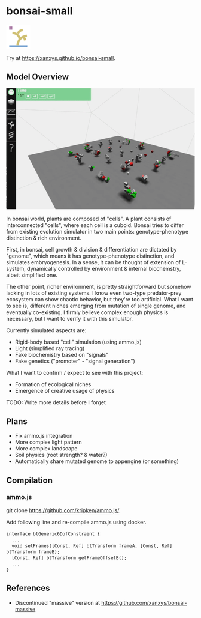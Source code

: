 # bonsai-small
![logo](/favicon.png)

Try at https://xanxys.github.io/bonsai-small.

## Model Overview
![Screenvideo](/summary.gif)

In bonsai world, plants are composed of "cells". A plant consists of interconnected "cells", where each cell is a cuboid.
Bonsai tries to differ from existing evolution simulator in two main points: genotype-phenotype distinction & rich environment.

First, in bonsai, cell growth & division & differentiation are dictated by "genome", which means it has
genotype-phenotype distinction, and simulates embryogenesis.
In a sense, it can be thought of extension of L-system, dynamically controlled by environment & internal biochemstry,
albeit simplified one.

The other point, richer environment, is pretty straightforward but somehow lacking in lots of existing systems.
I know even two-type predator-prey ecosystem can show chaotic behavior, but they're too artificial.
What I want to see is, different niches emerging from mutation of single genome, and eventually co-existing.
I firmly believe complex enough physics is necessary, but I want to verify it with this simulator.


Currently simulated aspects are:

* Rigid-body based "cell" simulation (using ammo.js)
* Light (simplified ray tracing)
* Fake biochemistry based on "signals"
* Fake genetics ("promoter" - "signal generation")

What I want to confirm / expect to see with this project:
* Formation of ecological niches
* Emergence of creative usage of physics


TODO: Write more details before I forget


## Plans
* Fix ammo.js integration
* More complex light pattern
* More complex landscape
* Soil physics (root strength? & water?)
* Automatically share mutated genome to appengine (or something)


## Compilation

### ammo.js
git clone https://github.com/kripken/ammo.js/

Add following line and re-compile ammo.js using docker.
```
interface btGeneric6DofConstraint {
  ...
  void setFrames([Const, Ref] btTransform frameA, [Const, Ref] btTransform frameB);
  [Const, Ref] btTransform getFrameOffsetB();
  ...
}
```


## References

* Discontinued "massive" version at https://github.com/xanxys/bonsai-massive


